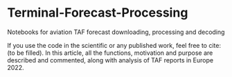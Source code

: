 # Terminal-Forecast-Processing
Notebooks for aviation TAF forecast downloading, processing and decoding

If you use the code in the scientific or any published work, feel free to cite:
(to be filled). In this article, all the functions, motivation and purpose are described and commented, along with analysis of TAF reports in Europe 2022.

